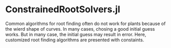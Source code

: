 # ConstrainedRootSolvers.jl

Common algorithms for root finding often do not work for plants because of the wierd shape of curves. In many cases, chosing a good initial guess works. But in many case, the initial guess may result
    in error. Here, customized root finding algorithms are presented with constaints.
